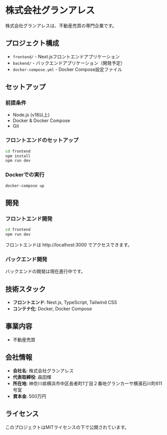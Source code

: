 # 株式会社グランアレス

株式会社グランアレスは、不動産売買の専門企業です。

## プロジェクト構成

- `frontend/` - Next.jsフロントエンドアプリケーション
- `backend/` - バックエンドアプリケーション（開発予定）
- `docker-compose.yml` - Docker Compose設定ファイル

## セットアップ

### 前提条件

- Node.js (v18以上)
- Docker & Docker Compose
- Git

### フロントエンドのセットアップ

```bash
cd frontend
npm install
npm run dev
```

### Dockerでの実行

```bash
docker-compose up
```

## 開発

### フロントエンド開発

```bash
cd frontend
npm run dev
```

フロントエンドは http://localhost:3000 でアクセスできます。

### バックエンド開発

バックエンドの開発は現在進行中です。

## 技術スタック

- **フロントエンド**: Next.js, TypeScript, Tailwind CSS
- **コンテナ化**: Docker, Docker Compose

## 事業内容

- 不動産売買

## 会社情報

- **会社名**: 株式会社グランアレス
- **代表取締役**: 森田輝
- **所在地**: 神奈川県横浜市中区長者町1丁目２番地グランカーサ横濱石川町611号室
- **資本金**: 500万円

## ライセンス

このプロジェクトはMITライセンスの下で公開されています。 
